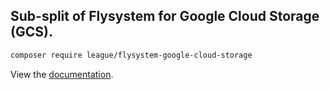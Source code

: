 ## Sub-split of Flysystem for Google Cloud Storage (GCS).

```bash
composer require league/flysystem-google-cloud-storage
```

View the [documentation](https://flysystem.thephpleague.com/v2/docs/adapter/gcs/).
